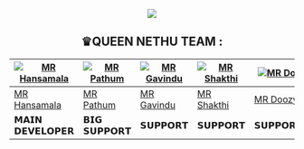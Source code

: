 <div align="center">

  <img src="https://tenor.com/search/watashi+nouryoku-gifs" border="0"></a>
  
  

 ## ♛QUEEN NETHU TEAM :
 
  <div align="center">
  
| [![MR Hansamala](https://github.com/mrhansamala.png?size=200)](https://github.com/mrhansamala) | [![MR Pathum](https://github.com/pathum4563.png?size=200)](https://github.com/pathum4563) | [![MR Gavindu](https://github.com/Rukshan208.png?size=200)](https://github.com/Rukshan208) | [![MR Shakthi](https://github.com/.png?size=200)](https://github.com/tharuxbot) | [![MR Doozy](https://github.com/TEAM-DLK.png?size=200)](https://github.com/TEAM-DLK) |
|----|----|----|----|----|
| [MR Hansamala](https://github.com/mrhansamala) | [MR Pathum](https://github.com/pathum4563) | [MR Gavindu](https://github.com/Rukshan208) | [MR Shakthi](https://github.com/tharuxbot) | [MR Doozy](https://github.com/TEAM-DLK) | 
|  𝗠𝗔𝗜𝗡 𝗗𝗘𝗩𝗘𝗟𝗢𝗣𝗘𝗥 | 𝗕𝗜𝗚 𝗦𝗨𝗣𝗣𝗢𝗥𝗧 |  𝗦𝗨𝗣𝗣𝗢𝗥𝗧 | 𝗦𝗨𝗣𝗣𝗢𝗥𝗧 | 𝗦𝗨𝗣𝗣𝗢𝗥𝗧𝗘𝗥 | 𝗦𝗨𝗣𝗣𝗢𝗥𝗧 |
  
  </div>

